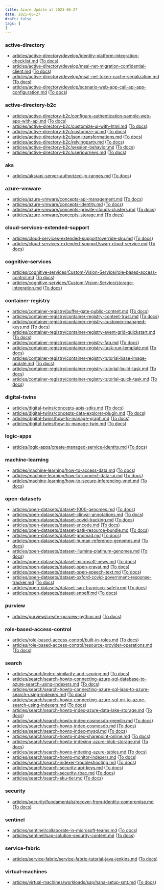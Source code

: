 ```yaml
---
title: Azure Update at 2021-06-27
date: 2021-06-27
draft: false
tags: [
]
---
```


### active-directory
- [articles/active-directory/develop/identity-platform-integration-checklist.md](https://github.com/MicrosoftDocs/azure-docs/compare/3d3d8fb..de06531#diff-2cb3598d82447ceeb582b447620c208bd73ba3eb31ce5dbf10fe7f202de53a27) ([To docs](https://docs.microsoft.com/en-us/azure/active-directory/develop/identity-platform-integration-checklist?WT.mc_id=AZ-MVP-5003408))
- [articles/active-directory/develop/msal-net-migration-confidential-client.md](https://github.com/MicrosoftDocs/azure-docs/compare/3d3d8fb..de06531#diff-a1000dea875d03408d94ff11fa4fed537b15e99a26ee4d0fa38bcb1f9c1a9a3c) ([To docs](https://docs.microsoft.com/en-us/azure/active-directory/develop/msal-net-migration-confidential-client?WT.mc_id=AZ-MVP-5003408))
- [articles/active-directory/develop/msal-net-token-cache-serialization.md](https://github.com/MicrosoftDocs/azure-docs/compare/3d3d8fb..de06531#diff-a7fb5a6ffdf3b6ab49b6bb26d2c0f03be53237edcce07408feffb2e03840ee0f) ([To docs](https://docs.microsoft.com/en-us/azure/active-directory/develop/msal-net-token-cache-serialization?WT.mc_id=AZ-MVP-5003408))
- [articles/active-directory/develop/scenario-web-app-call-api-app-configuration.md](https://github.com/MicrosoftDocs/azure-docs/compare/3d3d8fb..de06531#diff-705968a7ae120dd7903b04b0abf6eb461bed33161d0eb79a81a8396804fc6fff) ([To docs](https://docs.microsoft.com/en-us/azure/active-directory/develop/scenario-web-app-call-api-app-configuration?WT.mc_id=AZ-MVP-5003408))
    
### active-directory-b2c
- [articles/active-directory-b2c/configure-authentication-sample-web-app-with-api.md](https://github.com/MicrosoftDocs/azure-docs/compare/3d3d8fb..de06531#diff-cd67c2bb18c48f478a981e72fd9ff69034350f16ad503a79256e22333ff75d87) ([To docs](https://docs.microsoft.com/en-us/azure/active-directory-b2c/configure-authentication-sample-web-app-with-api?WT.mc_id=AZ-MVP-5003408))
- [articles/active-directory-b2c/customize-ui-with-html.md](https://github.com/MicrosoftDocs/azure-docs/compare/3d3d8fb..de06531#diff-85def364f9cdcfb618a6e9849f5ffa642f2a68cd6d7fc88fb6d4db1493984e2a) ([To docs](https://docs.microsoft.com/en-us/azure/active-directory-b2c/customize-ui-with-html?WT.mc_id=AZ-MVP-5003408))
- [articles/active-directory-b2c/customize-ui.md](https://github.com/MicrosoftDocs/azure-docs/compare/3d3d8fb..de06531#diff-91c44b7fa70632d466f02ffcbbbb61a2b32e4bae2afc1bbf81faa02e117a69c1) ([To docs](https://docs.microsoft.com/en-us/azure/active-directory-b2c/customize-ui?WT.mc_id=AZ-MVP-5003408))
- [articles/active-directory-b2c/json-transformations.md](https://github.com/MicrosoftDocs/azure-docs/compare/3d3d8fb..de06531#diff-df4fdb10f6289dc51d1fc186102be9d441310d955b87edc43c3be395199c86c0) ([To docs](https://docs.microsoft.com/en-us/azure/active-directory-b2c/json-transformations?WT.mc_id=AZ-MVP-5003408))
- [articles/active-directory-b2c/relyingparty.md](https://github.com/MicrosoftDocs/azure-docs/compare/3d3d8fb..de06531#diff-01b4f5eb7bdb9858ba279fb34bac0e2d0b1045fa93ffb246305c7a39c9f375f3) ([To docs](https://docs.microsoft.com/en-us/azure/active-directory-b2c/relyingparty?WT.mc_id=AZ-MVP-5003408))
- [articles/active-directory-b2c/session-behavior.md](https://github.com/MicrosoftDocs/azure-docs/compare/3d3d8fb..de06531#diff-f3f7ff83f0225c3b315e37e8cd4061534d8e86ca0e76ffa7d3a3c79e46f6d44d) ([To docs](https://docs.microsoft.com/en-us/azure/active-directory-b2c/session-behavior?WT.mc_id=AZ-MVP-5003408))
- [articles/active-directory-b2c/userjourneys.md](https://github.com/MicrosoftDocs/azure-docs/compare/3d3d8fb..de06531#diff-d4c0c2088821db458b3406af47a8de14bbf57ad89b5ced48e4f39206e3270689) ([To docs](https://docs.microsoft.com/en-us/azure/active-directory-b2c/userjourneys?WT.mc_id=AZ-MVP-5003408))
    
### aks
- [articles/aks/api-server-authorized-ip-ranges.md](https://github.com/MicrosoftDocs/azure-docs/compare/3d3d8fb..de06531#diff-b27639c6f03ca81da801e1302f2fcfc45b53d9cd5363f54848eeddb4502afbdb) ([To docs](https://docs.microsoft.com/en-us/azure/aks/api-server-authorized-ip-ranges?WT.mc_id=AZ-MVP-5003408))
    
### azure-vmware
- [articles/azure-vmware/concepts-api-management.md](https://github.com/MicrosoftDocs/azure-docs/compare/3d3d8fb..de06531#diff-a7a5bd4625809711c6c96871c283d272a8fb98fbb50490afaada5317abac8ad9) ([To docs](https://docs.microsoft.com/en-us/azure/azure-vmware/concepts-api-management?WT.mc_id=AZ-MVP-5003408))
- [articles/azure-vmware/concepts-identity.md](https://github.com/MicrosoftDocs/azure-docs/compare/3d3d8fb..de06531#diff-a83a7c4dc80162890f69c2610c244903467ee39154b0648234047db731ecab48) ([To docs](https://docs.microsoft.com/en-us/azure/azure-vmware/concepts-identity?WT.mc_id=AZ-MVP-5003408))
- [articles/azure-vmware/concepts-private-clouds-clusters.md](https://github.com/MicrosoftDocs/azure-docs/compare/3d3d8fb..de06531#diff-2e521c119bfe8a04ab08d9e99b3f538acf8302a664d6b1d8fcd2bb7d938f8172) ([To docs](https://docs.microsoft.com/en-us/azure/azure-vmware/concepts-private-clouds-clusters?WT.mc_id=AZ-MVP-5003408))
- [articles/azure-vmware/concepts-storage.md](https://github.com/MicrosoftDocs/azure-docs/compare/3d3d8fb..de06531#diff-7cdb607eac7dd542a116aa470030381e7fab749b8a766ad1f7463355a430e17f) ([To docs](https://docs.microsoft.com/en-us/azure/azure-vmware/concepts-storage?WT.mc_id=AZ-MVP-5003408))
    
### cloud-services-extended-support
- [articles/cloud-services-extended-support/override-sku.md](https://github.com/MicrosoftDocs/azure-docs/compare/3d3d8fb..de06531#diff-b829357314241a2dde3cbcde780557492c7c2dba030f457484a195c652c9809e) ([To docs](https://docs.microsoft.com/en-us/azure/cloud-services-extended-support/override-sku?WT.mc_id=AZ-MVP-5003408))
- [articles/cloud-services-extended-support/swap-cloud-service.md](https://github.com/MicrosoftDocs/azure-docs/compare/3d3d8fb..de06531#diff-39ae0e79a706c7430a36b4e50394fd0864506f8a58d68992b2346695050a7176) ([To docs](https://docs.microsoft.com/en-us/azure/cloud-services-extended-support/swap-cloud-service?WT.mc_id=AZ-MVP-5003408))
    
### cognitive-services
- [articles/cognitive-services/Custom-Vision-Service/role-based-access-control.md](https://github.com/MicrosoftDocs/azure-docs/compare/3d3d8fb..de06531#diff-5a8c3fcde815976bda190d6d2a9bd215924ff1f8f20a64751953935dcf14b2d2) ([To docs](https://docs.microsoft.com/en-us/azure/cognitive-services/Custom-Vision-Service/role-based-access-control?WT.mc_id=AZ-MVP-5003408))
- [articles/cognitive-services/Custom-Vision-Service/storage-integration.md](https://github.com/MicrosoftDocs/azure-docs/compare/3d3d8fb..de06531#diff-98ca273957e47ced1e7e733473dc7b45bbba7521ee32519f4139a68f8ec9c3d5) ([To docs](https://docs.microsoft.com/en-us/azure/cognitive-services/Custom-Vision-Service/storage-integration?WT.mc_id=AZ-MVP-5003408))
    
### container-registry
- [articles/container-registry/buffer-gate-public-content.md](https://github.com/MicrosoftDocs/azure-docs/compare/3d3d8fb..de06531#diff-da60a7b0e0310f1927352b69062091b2bb77c7c2c2831e455e38eace8f3e2037) ([To docs](https://docs.microsoft.com/en-us/azure/container-registry/buffer-gate-public-content?WT.mc_id=AZ-MVP-5003408))
- [articles/container-registry/container-registry-content-trust.md](https://github.com/MicrosoftDocs/azure-docs/compare/3d3d8fb..de06531#diff-045397a36434cd32dbbccbd2b23b4bdbafd6b9817d55c8047547941b02dcdc18) ([To docs](https://docs.microsoft.com/en-us/azure/container-registry/container-registry-content-trust?WT.mc_id=AZ-MVP-5003408))
- [articles/container-registry/container-registry-customer-managed-keys.md](https://github.com/MicrosoftDocs/azure-docs/compare/3d3d8fb..de06531#diff-6ae4ecfdba5039923e35f5de1898fa6dcc72d7e7209d0bf00112a1debe3e7553) ([To docs](https://docs.microsoft.com/en-us/azure/container-registry/container-registry-customer-managed-keys?WT.mc_id=AZ-MVP-5003408))
- [articles/container-registry/container-registry-event-grid-quickstart.md](https://github.com/MicrosoftDocs/azure-docs/compare/3d3d8fb..de06531#diff-ff5a738b337980b5a4fec36a6af04965911645ab4ad2a42ef0ae6870ee4a5748) ([To docs](https://docs.microsoft.com/en-us/azure/container-registry/container-registry-event-grid-quickstart?WT.mc_id=AZ-MVP-5003408))
- [articles/container-registry/container-registry-faq.md](https://github.com/MicrosoftDocs/azure-docs/compare/3d3d8fb..de06531#diff-dffc41d3ad03772fdfc7c827fe6075a972ba0088b6506892f32cada10bf92cd2) ([To docs](https://docs.microsoft.com/en-us/azure/container-registry/container-registry-faq?WT.mc_id=AZ-MVP-5003408))
- [articles/container-registry/container-registry-task-run-template.md](https://github.com/MicrosoftDocs/azure-docs/compare/3d3d8fb..de06531#diff-4a0f85c5da7a1d4c6092a80dac344f1a8705f71f8672e0bf24a1a9997cfc9030) ([To docs](https://docs.microsoft.com/en-us/azure/container-registry/container-registry-task-run-template?WT.mc_id=AZ-MVP-5003408))
- [articles/container-registry/container-registry-tutorial-base-image-update.md](https://github.com/MicrosoftDocs/azure-docs/compare/3d3d8fb..de06531#diff-63728aa86e26b415f82a406e2d6fc129e758527ab68c0a9ee0ceb66a5030a012) ([To docs](https://docs.microsoft.com/en-us/azure/container-registry/container-registry-tutorial-base-image-update?WT.mc_id=AZ-MVP-5003408))
- [articles/container-registry/container-registry-tutorial-build-task.md](https://github.com/MicrosoftDocs/azure-docs/compare/3d3d8fb..de06531#diff-58bf7121865597544cdb9ed682a5d52bc3a2a09e4e9246d6ce12fd2431ed072a) ([To docs](https://docs.microsoft.com/en-us/azure/container-registry/container-registry-tutorial-build-task?WT.mc_id=AZ-MVP-5003408))
- [articles/container-registry/container-registry-tutorial-quick-task.md](https://github.com/MicrosoftDocs/azure-docs/compare/3d3d8fb..de06531#diff-eae1415e535d82d09e77ecae6f9a4e494f3ed830e942dcd29b35183efb9db999) ([To docs](https://docs.microsoft.com/en-us/azure/container-registry/container-registry-tutorial-quick-task?WT.mc_id=AZ-MVP-5003408))
    
### digital-twins
- [articles/digital-twins/concepts-apis-sdks.md](https://github.com/MicrosoftDocs/azure-docs/compare/3d3d8fb..de06531#diff-2708010a7fc295ebb13cf6e768d6ce1977a6d4883fed02bbc05ad5a8a5dbe82c) ([To docs](https://docs.microsoft.com/en-us/azure/digital-twins/concepts-apis-sdks?WT.mc_id=AZ-MVP-5003408))
- [articles/digital-twins/concepts-data-explorer-plugin.md](https://github.com/MicrosoftDocs/azure-docs/compare/3d3d8fb..de06531#diff-7eadf149ae0119a47fbc1bc2b3afe8ffee0f0cc633290d3f9b07178d1c40ef29) ([To docs](https://docs.microsoft.com/en-us/azure/digital-twins/concepts-data-explorer-plugin?WT.mc_id=AZ-MVP-5003408))
- [articles/digital-twins/how-to-manage-graph.md](https://github.com/MicrosoftDocs/azure-docs/compare/3d3d8fb..de06531#diff-f5cbab902cf02fa904c057ea08ae717e5558e4677154a26bb527727957d691ac) ([To docs](https://docs.microsoft.com/en-us/azure/digital-twins/how-to-manage-graph?WT.mc_id=AZ-MVP-5003408))
- [articles/digital-twins/how-to-manage-twin.md](https://github.com/MicrosoftDocs/azure-docs/compare/3d3d8fb..de06531#diff-c14bb5151356769350b089de1f96ca3775acfd797e87939cb1c24eac8acefb7e) ([To docs](https://docs.microsoft.com/en-us/azure/digital-twins/how-to-manage-twin?WT.mc_id=AZ-MVP-5003408))
    
### logic-apps
- [articles/logic-apps/create-managed-service-identity.md](https://github.com/MicrosoftDocs/azure-docs/compare/3d3d8fb..de06531#diff-993de8736145ff2098bc0fe79f08875fb5007da5209fc5394f031721b01e48a9) ([To docs](https://docs.microsoft.com/en-us/azure/logic-apps/create-managed-service-identity?WT.mc_id=AZ-MVP-5003408))
    
### machine-learning
- [articles/machine-learning/how-to-access-data.md](https://github.com/MicrosoftDocs/azure-docs/compare/3d3d8fb..de06531#diff-f682177a50779b06cda12ce1f0439b82f8fbf40835a914276b5376fa19868d40) ([To docs](https://docs.microsoft.com/en-us/azure/machine-learning/how-to-access-data?WT.mc_id=AZ-MVP-5003408))
- [articles/machine-learning/how-to-connect-data-ui.md](https://github.com/MicrosoftDocs/azure-docs/compare/3d3d8fb..de06531#diff-d95c6fb61a1b8748b694694f9d67265916cdd60278f1b7fce5079571bb4ff13e) ([To docs](https://docs.microsoft.com/en-us/azure/machine-learning/how-to-connect-data-ui?WT.mc_id=AZ-MVP-5003408))
- [articles/machine-learning/how-to-secure-inferencing-vnet.md](https://github.com/MicrosoftDocs/azure-docs/compare/3d3d8fb..de06531#diff-75b764a3043a980021497b9ce4a7d374c10ae4fc53c3083d4cc96d21a561d43e) ([To docs](https://docs.microsoft.com/en-us/azure/machine-learning/how-to-secure-inferencing-vnet?WT.mc_id=AZ-MVP-5003408))
    
### open-datasets
- [articles/open-datasets/dataset-1000-genomes.md](https://github.com/MicrosoftDocs/azure-docs/compare/3d3d8fb..de06531#diff-0a9097196cc9c1c77dab5193c83f6db0b9fcd2c6e6a843ff8ed4057f8dce7977) ([To docs](https://docs.microsoft.com/en-us/azure/open-datasets/dataset-1000-genomes?WT.mc_id=AZ-MVP-5003408))
- [articles/open-datasets/dataset-clinvar-annotations.md](https://github.com/MicrosoftDocs/azure-docs/compare/3d3d8fb..de06531#diff-392c6b8761602bd2eefb0dadd5cba9b07c4fd8da2f80c32461682f6618c4567c) ([To docs](https://docs.microsoft.com/en-us/azure/open-datasets/dataset-clinvar-annotations?WT.mc_id=AZ-MVP-5003408))
- [articles/open-datasets/dataset-covid-tracking.md](https://github.com/MicrosoftDocs/azure-docs/compare/3d3d8fb..de06531#diff-ed40de40d93ae02f6ab01869a2401f1ded500e8f4b877414a7bfe85563285a9a) ([To docs](https://docs.microsoft.com/en-us/azure/open-datasets/dataset-covid-tracking?WT.mc_id=AZ-MVP-5003408))
- [articles/open-datasets/dataset-encode.md](https://github.com/MicrosoftDocs/azure-docs/compare/3d3d8fb..de06531#diff-91db12e0169e019c1cbebea103b05394dfa97a9bcfb508eb6fcd1268c6f17cfe) ([To docs](https://docs.microsoft.com/en-us/azure/open-datasets/dataset-encode?WT.mc_id=AZ-MVP-5003408))
- [articles/open-datasets/dataset-gatk-resource-bundle.md](https://github.com/MicrosoftDocs/azure-docs/compare/3d3d8fb..de06531#diff-47a68b06b7aaa81cbf4c3c48e821910a56e189768ea75c5a646850107f86a7c8) ([To docs](https://docs.microsoft.com/en-us/azure/open-datasets/dataset-gatk-resource-bundle?WT.mc_id=AZ-MVP-5003408))
- [articles/open-datasets/dataset-gnomad.md](https://github.com/MicrosoftDocs/azure-docs/compare/3d3d8fb..de06531#diff-86dbe687a240fe074f24b0503c306ea4ff710ea9ad0c68ab6d36be128b7b25ed) ([To docs](https://docs.microsoft.com/en-us/azure/open-datasets/dataset-gnomad?WT.mc_id=AZ-MVP-5003408))
- [articles/open-datasets/dataset-human-reference-genomes.md](https://github.com/MicrosoftDocs/azure-docs/compare/3d3d8fb..de06531#diff-5d1dc180e28ca141ff0079130a5f0f7e761b2a5995103f715406a7a28e00de0a) ([To docs](https://docs.microsoft.com/en-us/azure/open-datasets/dataset-human-reference-genomes?WT.mc_id=AZ-MVP-5003408))
- [articles/open-datasets/dataset-illumina-platinum-genomes.md](https://github.com/MicrosoftDocs/azure-docs/compare/3d3d8fb..de06531#diff-3a0c51e2469aacf98915e1182f34e4fd1666796e8e92974a8d90dd557df3eae9) ([To docs](https://docs.microsoft.com/en-us/azure/open-datasets/dataset-illumina-platinum-genomes?WT.mc_id=AZ-MVP-5003408))
- [articles/open-datasets/dataset-microsoft-news.md](https://github.com/MicrosoftDocs/azure-docs/compare/3d3d8fb..de06531#diff-8d52d6dd889e531646872c4313b56fc5cd9033972ecee640c6d1ba9cb263c5b9) ([To docs](https://docs.microsoft.com/en-us/azure/open-datasets/dataset-microsoft-news?WT.mc_id=AZ-MVP-5003408))
- [articles/open-datasets/dataset-open-cravat.md](https://github.com/MicrosoftDocs/azure-docs/compare/3d3d8fb..de06531#diff-91ae6125075999d909b120839f94c3e75e73045fcf258b45e83677018275e0d5) ([To docs](https://docs.microsoft.com/en-us/azure/open-datasets/dataset-open-cravat?WT.mc_id=AZ-MVP-5003408))
- [articles/open-datasets/dataset-open-speech-text.md](https://github.com/MicrosoftDocs/azure-docs/compare/3d3d8fb..de06531#diff-cad108d286e798ca4120deb0e9fb127c3bd3a3305a3452d189e47ac72c83aa55) ([To docs](https://docs.microsoft.com/en-us/azure/open-datasets/dataset-open-speech-text?WT.mc_id=AZ-MVP-5003408))
- [articles/open-datasets/dataset-oxford-covid-government-response-tracker.md](https://github.com/MicrosoftDocs/azure-docs/compare/3d3d8fb..de06531#diff-677538528ca3622e6a5cb8d7bf118fd235efb5f7b127c04a3af15471f788b983) ([To docs](https://docs.microsoft.com/en-us/azure/open-datasets/dataset-oxford-covid-government-response-tracker?WT.mc_id=AZ-MVP-5003408))
- [articles/open-datasets/dataset-san-francisco-safety.md](https://github.com/MicrosoftDocs/azure-docs/compare/3d3d8fb..de06531#diff-e4251be365892636adc68346ece02225921aa235ac6fd0f142b47cd731465910) ([To docs](https://docs.microsoft.com/en-us/azure/open-datasets/dataset-san-francisco-safety?WT.mc_id=AZ-MVP-5003408))
- [articles/open-datasets/dataset-snpeff.md](https://github.com/MicrosoftDocs/azure-docs/compare/3d3d8fb..de06531#diff-0964679b3c2ecbc3b020c9ae96bd44a8d2308f56e3e540ed4eaeb26c91309388) ([To docs](https://docs.microsoft.com/en-us/azure/open-datasets/dataset-snpeff?WT.mc_id=AZ-MVP-5003408))
    
### purview
- [articles/purview/create-purview-python.md](https://github.com/MicrosoftDocs/azure-docs/compare/3d3d8fb..de06531#diff-6fa7aa3a590990b45872b12c7f41ba6265095e15effc2adbeda8369ca564003e) ([To docs](https://docs.microsoft.com/en-us/azure/purview/create-purview-python?WT.mc_id=AZ-MVP-5003408))
    
### role-based-access-control
- [articles/role-based-access-control/built-in-roles.md](https://github.com/MicrosoftDocs/azure-docs/compare/3d3d8fb..de06531#diff-5de5226dee711976ef6ebd9ea943cb851f9f555d770f83d7a4d2c22a36fb0369) ([To docs](https://docs.microsoft.com/en-us/azure/role-based-access-control/built-in-roles?WT.mc_id=AZ-MVP-5003408))
- [articles/role-based-access-control/resource-provider-operations.md](https://github.com/MicrosoftDocs/azure-docs/compare/3d3d8fb..de06531#diff-d67b783fccb135bbaeb1f7d36049104f6d21964cec64584b13ec422b8488cc6c) ([To docs](https://docs.microsoft.com/en-us/azure/role-based-access-control/resource-provider-operations?WT.mc_id=AZ-MVP-5003408))
    
### search
- [articles/search/index-similarity-and-scoring.md](https://github.com/MicrosoftDocs/azure-docs/compare/3d3d8fb..de06531#diff-16f0546bdd226d7e2856f1d55024aa7b09a3045147cae49335a18bfc75025620) ([To docs](https://docs.microsoft.com/en-us/azure/search/index-similarity-and-scoring?WT.mc_id=AZ-MVP-5003408))
- [articles/search/search-howto-connecting-azure-sql-database-to-azure-search-using-indexers.md](https://github.com/MicrosoftDocs/azure-docs/compare/3d3d8fb..de06531#diff-910dc7c00d8d6a5d77445d97708095d6d3ce1e6206ca80c4963e452f07f5bc26) ([To docs](https://docs.microsoft.com/en-us/azure/search/search-howto-connecting-azure-sql-database-to-azure-search-using-indexers?WT.mc_id=AZ-MVP-5003408))
- [articles/search/search-howto-connecting-azure-sql-iaas-to-azure-search-using-indexers.md](https://github.com/MicrosoftDocs/azure-docs/compare/3d3d8fb..de06531#diff-1f369dc0812683ad5ac1b534352463551c6cbbf320952fb9715385039b19ccd5) ([To docs](https://docs.microsoft.com/en-us/azure/search/search-howto-connecting-azure-sql-iaas-to-azure-search-using-indexers?WT.mc_id=AZ-MVP-5003408))
- [articles/search/search-howto-connecting-azure-sql-mi-to-azure-search-using-indexers.md](https://github.com/MicrosoftDocs/azure-docs/compare/3d3d8fb..de06531#diff-1f7ac7c3c3b1807ca15d32bc8fce253b8fa3a2b1b30c3c76f7c593c187111e23) ([To docs](https://docs.microsoft.com/en-us/azure/search/search-howto-connecting-azure-sql-mi-to-azure-search-using-indexers?WT.mc_id=AZ-MVP-5003408))
- [articles/search/search-howto-index-azure-data-lake-storage.md](https://github.com/MicrosoftDocs/azure-docs/compare/3d3d8fb..de06531#diff-dc0e94a6ccd7421b472b8c3850725d3fb511d7ea7b5b0a65a5f27d87cdd20ab1) ([To docs](https://docs.microsoft.com/en-us/azure/search/search-howto-index-azure-data-lake-storage?WT.mc_id=AZ-MVP-5003408))
- [articles/search/search-howto-index-cosmosdb-gremlin.md](https://github.com/MicrosoftDocs/azure-docs/compare/3d3d8fb..de06531#diff-ec685c3e925ebeb5308ceb7fba9fc8587a0e134e8fd2d870b9a1caf8716fbc62) ([To docs](https://docs.microsoft.com/en-us/azure/search/search-howto-index-cosmosdb-gremlin?WT.mc_id=AZ-MVP-5003408))
- [articles/search/search-howto-index-cosmosdb.md](https://github.com/MicrosoftDocs/azure-docs/compare/3d3d8fb..de06531#diff-de900ebdf340b6d59e0667ba9bcfc731b5a9133713e7df9b4410319dd95e7a19) ([To docs](https://docs.microsoft.com/en-us/azure/search/search-howto-index-cosmosdb?WT.mc_id=AZ-MVP-5003408))
- [articles/search/search-howto-index-mysql.md](https://github.com/MicrosoftDocs/azure-docs/compare/3d3d8fb..de06531#diff-014bd3123eeda99899145b0cdd31f41f7a0b6bc1f3c9965b9661bdf77b80a14d) ([To docs](https://docs.microsoft.com/en-us/azure/search/search-howto-index-mysql?WT.mc_id=AZ-MVP-5003408))
- [articles/search/search-howto-index-sharepoint-online.md](https://github.com/MicrosoftDocs/azure-docs/compare/3d3d8fb..de06531#diff-281e3fcb679161b2240531763ef3874b1c8dcc3f239b0dfb9dfb3f63960eb3c6) ([To docs](https://docs.microsoft.com/en-us/azure/search/search-howto-index-sharepoint-online?WT.mc_id=AZ-MVP-5003408))
- [articles/search/search-howto-indexing-azure-blob-storage.md](https://github.com/MicrosoftDocs/azure-docs/compare/3d3d8fb..de06531#diff-d73cdeb9284941ec4d818de1fc8363027198678dd982735f657eb1cffb0d5e24) ([To docs](https://docs.microsoft.com/en-us/azure/search/search-howto-indexing-azure-blob-storage?WT.mc_id=AZ-MVP-5003408))
- [articles/search/search-howto-indexing-azure-tables.md](https://github.com/MicrosoftDocs/azure-docs/compare/3d3d8fb..de06531#diff-bd61c5ba6b7faa2a242e372f95099812f647d377ec39913d7b5ac7add4bd4f28) ([To docs](https://docs.microsoft.com/en-us/azure/search/search-howto-indexing-azure-tables?WT.mc_id=AZ-MVP-5003408))
- [articles/search/search-howto-monitor-indexers.md](https://github.com/MicrosoftDocs/azure-docs/compare/3d3d8fb..de06531#diff-1869291a33614faa01e713140effe5bc111dfc121fefda6a4763c33622563f02) ([To docs](https://docs.microsoft.com/en-us/azure/search/search-howto-monitor-indexers?WT.mc_id=AZ-MVP-5003408))
- [articles/search/search-indexer-troubleshooting.md](https://github.com/MicrosoftDocs/azure-docs/compare/3d3d8fb..de06531#diff-1a818fe7146bec3e73984d1b89851f10991ac8b8966848ef3965c0e7a8b9693e) ([To docs](https://docs.microsoft.com/en-us/azure/search/search-indexer-troubleshooting?WT.mc_id=AZ-MVP-5003408))
- [articles/search/search-security-api-keys.md](https://github.com/MicrosoftDocs/azure-docs/compare/3d3d8fb..de06531#diff-2418cf372222cb376ccee04f061111b8652a3eb49a1bf22ca5ae610a8bd27eb0) ([To docs](https://docs.microsoft.com/en-us/azure/search/search-security-api-keys?WT.mc_id=AZ-MVP-5003408))
- [articles/search/search-security-rbac.md](https://github.com/MicrosoftDocs/azure-docs/compare/3d3d8fb..de06531#diff-5bf5e4ffbb1b89d19884bbfc20f541aab9bc90adc1051bf62f2511ab58049025) ([To docs](https://docs.microsoft.com/en-us/azure/search/search-security-rbac?WT.mc_id=AZ-MVP-5003408))
- [articles/search/search-sku-tier.md](https://github.com/MicrosoftDocs/azure-docs/compare/3d3d8fb..de06531#diff-ee140d70288055e173290b1f24ce3ace42bd062419ae09a2d67f4e6cb3daa998) ([To docs](https://docs.microsoft.com/en-us/azure/search/search-sku-tier?WT.mc_id=AZ-MVP-5003408))
    
### security
- [articles/security/fundamentals/recover-from-identity-compromise.md](https://github.com/MicrosoftDocs/azure-docs/compare/3d3d8fb..de06531#diff-5deaa1e2281b265b59dcd286321240e9b98d439396c1ea839c8b3873717fee37) ([To docs](https://docs.microsoft.com/en-us/azure/security/fundamentals/recover-from-identity-compromise?WT.mc_id=AZ-MVP-5003408))
    
### sentinel
- [articles/sentinel/collaborate-in-microsoft-teams.md](https://github.com/MicrosoftDocs/azure-docs/compare/3d3d8fb..de06531#diff-372776740a48b9f8716a6f3ddc12ce4e11d5fb3426d3f115cb528b4f6b596da4) ([To docs](https://docs.microsoft.com/en-us/azure/sentinel/collaborate-in-microsoft-teams?WT.mc_id=AZ-MVP-5003408))
- [articles/sentinel/sap-solution-security-content.md](https://github.com/MicrosoftDocs/azure-docs/compare/3d3d8fb..de06531#diff-6f35eeb02b29476f1db570fd01c77534a764d346939d973788fca9c03647d696) ([To docs](https://docs.microsoft.com/en-us/azure/sentinel/sap-solution-security-content?WT.mc_id=AZ-MVP-5003408))
    
### service-fabric
- [articles/service-fabric/service-fabric-tutorial-java-jenkins.md](https://github.com/MicrosoftDocs/azure-docs/compare/3d3d8fb..de06531#diff-d2c1c09564bbdac794d7626c25ef1d3b2934260000d9d0abe97ca917a21a2605) ([To docs](https://docs.microsoft.com/en-us/azure/service-fabric/service-fabric-tutorial-java-jenkins?WT.mc_id=AZ-MVP-5003408))
    
### virtual-machines
- [articles/virtual-machines/workloads/sap/hana-setup-smt.md](https://github.com/MicrosoftDocs/azure-docs/compare/3d3d8fb..de06531#diff-9cf2d4a5f584956de92b32de922b5e1cc99a1e1e20a434d3e0d25aea5d9f3183) ([To docs](https://docs.microsoft.com/en-us/azure/virtual-machines/workloads/sap/hana-setup-smt?WT.mc_id=AZ-MVP-5003408))
    
